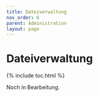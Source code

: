 ```yaml
---
title: Dateiverwaltung
nav_order: 6
parent: Administration
layout: page
---
```


# Dateiverwaltung
{% include toc.html %}

Noch in Bearbeitung.
